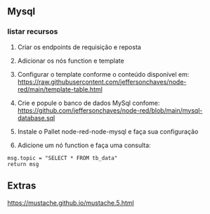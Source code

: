 ## Mysql

### listar recursos

 1.  Criar os endpoints de requisição e reposta 
 2.  Adicionar os nós function e template
 
 4.  Configurar o template conforme o conteúdo disponível em:
https://raw.githubusercontent.com/jeffersonchaves/node-red/main/template-table.html

 4. Crie e popule o banco de dados MySql confome:
https://github.com/jeffersonchaves/node-red/blob/main/mysql-database.sql

 5. Instale o Pallet node-red-node-mysql e faça sua configuração
 
 7. Adicione um nó function e faça uma consulta:

```
msg.topic = "SELECT * FROM tb_data"
return msg
```


## Extras

https://mustache.github.io/mustache.5.html
